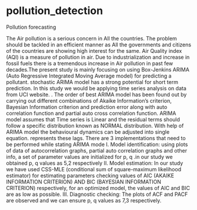 # pollution_detection
Pollution forecasting

The Air pollution is a serious concern in All the countries. The problem should be tackled in an efficient manner as All the governments and citizens of the countries are showing high interest for the same. Air Quality index (AQI) is   a measure of pollution in air. Due to industrialization and increase in fossil fuels there is a tremendous 
increase in Air pollution in past few decades.The present study is mainly focusing on using Box-Jenkins ARIMA (Auto Regressive Integrated Moving Average model) for predicting a pollutant. stochastic ARIMA model has a strong potential for short term prediction. In this study we would be applying time series analysis on data from UCI website. 
. The order of best ARIMA model has been found out by carrying out different combinations of Akaike Information’s criterion, Bayesian Information criterion and prediction error along with auto correlation function and partial auto cross correlation function. ARIMA model assumes that Time series is Linear and the residual terms should follow a specific distribution known as NORMAL distribution. With help of ARIMA model the behavioural dynamics can be adjusted into single equation.
represents these lags.
There are 3 implementations that need to be performed while stating ARIMA mode
I.	Model identification: using plots of data of autocorrelation graphs, partial auto correlation graphs and other info, a set of parameter values are initialized for p, q .in our study we obtained p, q values as 5,2 respectively
II.	Model estimation:  In our study we have used CSS-MLE (conditional sum of square-maximum likelihood estimator) for estimating parameters checking values of AIC (AKAIKE INFORMATION CRITERION) AND BIC (BAYESIAN INFORMATION CRITERION) respectively, for an optimized model, the values of AIC and BIC are as low as possible.
III.	Diagnostic checking: The plots of ACF and PACF are observed and we can ensure p, q values as 7,3 respectively.

